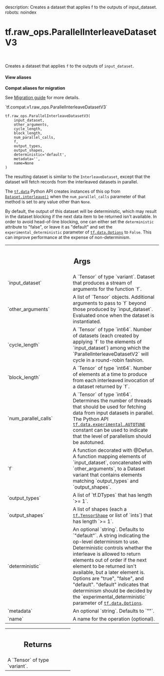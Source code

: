 description: Creates a dataset that applies f to the outputs of input_dataset.
robots: noindex

# tf.raw_ops.ParallelInterleaveDatasetV3

<!-- Insert buttons and diff -->

<table class="tfo-notebook-buttons tfo-api nocontent" align="left">

</table>



Creates a dataset that applies `f` to the outputs of `input_dataset`.

<section class="expandable">
  <h4 class="showalways">View aliases</h4>
  <p>
<b>Compat aliases for migration</b>
<p>See
<a href="https://www.tensorflow.org/guide/migrate">Migration guide</a> for
more details.</p>
<p>`tf.compat.v1.raw_ops.ParallelInterleaveDatasetV3`</p>
</p>
</section>

<pre class="devsite-click-to-copy prettyprint lang-py tfo-signature-link">
<code>tf.raw_ops.ParallelInterleaveDatasetV3(
    input_dataset,
    other_arguments,
    cycle_length,
    block_length,
    num_parallel_calls,
    f,
    output_types,
    output_shapes,
    deterministic=&#x27;default&#x27;,
    metadata=&#x27;&#x27;,
    name=None
)
</code></pre>



<!-- Placeholder for "Used in" -->

The resulting dataset is similar to the `InterleaveDataset`, except that the
dataset will fetch records from the interleaved datasets in parallel.

The <a href="../../tf/data.md"><code>tf.data</code></a> Python API creates instances of this op from
<a href="../../tf/data/Dataset.md#interleave"><code>Dataset.interleave()</code></a> when the `num_parallel_calls` parameter of that method
is set to any value other than `None`.

By default, the output of this dataset will be deterministic, which may result
in the dataset blocking if the next data item to be returned isn't available.
In order to avoid head-of-line blocking, one can either set the `deterministic`
attribute to "false", or leave it as "default" and set the
`experimental_deterministic` parameter of <a href="../../tf/data/Options.md"><code>tf.data.Options</code></a> to `False`.
This can improve performance at the expense of non-determinism.

<!-- Tabular view -->
 <table class="responsive fixed orange">
<colgroup><col width="214px"><col></colgroup>
<tr><th colspan="2"><h2 class="add-link">Args</h2></th></tr>

<tr>
<td>
`input_dataset`
</td>
<td>
A `Tensor` of type `variant`.
Dataset that produces a stream of arguments for the function `f`.
</td>
</tr><tr>
<td>
`other_arguments`
</td>
<td>
A list of `Tensor` objects.
Additional arguments to pass to `f` beyond those produced by `input_dataset`.
Evaluated once when the dataset is instantiated.
</td>
</tr><tr>
<td>
`cycle_length`
</td>
<td>
A `Tensor` of type `int64`.
Number of datasets (each created by applying `f` to the elements of
`input_dataset`) among which the `ParallelInterleaveDatasetV2` will cycle in a
round-robin fashion.
</td>
</tr><tr>
<td>
`block_length`
</td>
<td>
A `Tensor` of type `int64`.
Number of elements at a time to produce from each interleaved invocation of a
dataset returned by `f`.
</td>
</tr><tr>
<td>
`num_parallel_calls`
</td>
<td>
A `Tensor` of type `int64`.
Determines the number of threads that should be used for fetching data from
input datasets in parallel. The Python API <a href="../../tf/data/experimental.md#AUTOTUNE"><code>tf.data.experimental.AUTOTUNE</code></a>
constant can be used to indicate that the level of parallelism should be autotuned.
</td>
</tr><tr>
<td>
`f`
</td>
<td>
A function decorated with @Defun.
A function mapping elements of `input_dataset`, concatenated with
`other_arguments`, to a Dataset variant that contains elements matching
`output_types` and `output_shapes`.
</td>
</tr><tr>
<td>
`output_types`
</td>
<td>
A list of `tf.DTypes` that has length `>= 1`.
</td>
</tr><tr>
<td>
`output_shapes`
</td>
<td>
A list of shapes (each a <a href="../../tf/TensorShape.md"><code>tf.TensorShape</code></a> or list of `ints`) that has length `>= 1`.
</td>
</tr><tr>
<td>
`deterministic`
</td>
<td>
An optional `string`. Defaults to `"default"`.
A string indicating the op-level determinism to use. Deterministic controls
whether the interleave is allowed to return elements out of order if the next
element to be returned isn't available, but a later element is. Options are
"true", "false", and "default". "default" indicates that determinism should be
decided by the `experimental_deterministic` parameter of <a href="../../tf/data/Options.md"><code>tf.data.Options</code></a>.
</td>
</tr><tr>
<td>
`metadata`
</td>
<td>
An optional `string`. Defaults to `""`.
</td>
</tr><tr>
<td>
`name`
</td>
<td>
A name for the operation (optional).
</td>
</tr>
</table>



<!-- Tabular view -->
 <table class="responsive fixed orange">
<colgroup><col width="214px"><col></colgroup>
<tr><th colspan="2"><h2 class="add-link">Returns</h2></th></tr>
<tr class="alt">
<td colspan="2">
A `Tensor` of type `variant`.
</td>
</tr>

</table>

